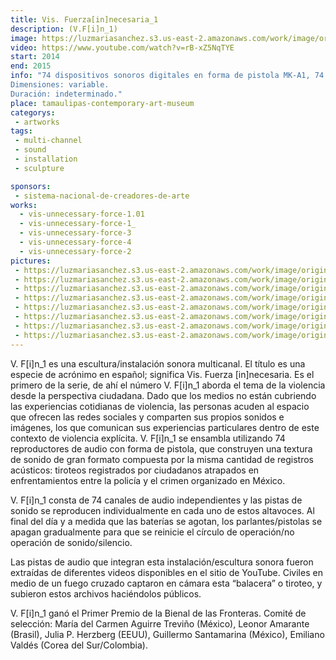 ```yaml
---
title: Vis. Fuerza[in]necesaria_1
description: (V.F[i]n_1)
image: https://luzmariasanchez.s3.us-east-2.amazonaws.com/work/image/original/vis1-1.jpg
video: https://www.youtube.com/watch?v=rB-xZ5NqTYE
start: 2014
end: 2015
info: "74 dispositivos sonoros digitales en forma de pistola MK-A1, 74 tarjetas micro-SD, 74 sonidos en mp3, estructura módular de MDF.
Dimensiones: variable.
Duración: indeterminado."
place: tamaulipas-contemporary-art-museum
categorys:
 - artworks
tags:
 - multi-channel
 - sound
 - installation
 - sculpture

sponsors:
 - sistema-nacional-de-creadores-de-arte
works:
  - vis-unnecessary-force-1.01
  - vis-unnecessary-force-1_
  - vis-unnecessary-force-3
  - vis-unnecessary-force-4
  - vis-unnecessary-force-2
pictures:
 - https://luzmariasanchez.s3.us-east-2.amazonaws.com/work/image/original/vis1-2.jpg
 - https://luzmariasanchez.s3.us-east-2.amazonaws.com/work/image/original/vis1-3.jpg
 - https://luzmariasanchez.s3.us-east-2.amazonaws.com/work/image/original/vis1-4.jpg
 - https://luzmariasanchez.s3.us-east-2.amazonaws.com/work/image/original/vis1-5.jpg
 - https://luzmariasanchez.s3.us-east-2.amazonaws.com/work/image/original/vis1-6.jpg
 - https://luzmariasanchez.s3.us-east-2.amazonaws.com/work/image/original/vis1-7.jpg
 - https://luzmariasanchez.s3.us-east-2.amazonaws.com/work/image/original/vis1-8.jpg
 - https://luzmariasanchez.s3.us-east-2.amazonaws.com/work/image/original/vis1-9.jpg
---
```


V. F[i]n_1 es una escultura/instalación sonora multicanal.<!--más--> El título es una especie de acrónimo en español; significa Vis. Fuerza [in]necesaria. Es el primero de la serie, de ahí el número V. F[i]n_1 aborda el tema de la violencia desde la perspectiva ciudadana. Dado que los medios no están cubriendo las experiencias cotidianas de violencia, las personas acuden al espacio que ofrecen las redes sociales y comparten sus propios sonidos e imágenes, los que comunican sus experiencias particulares dentro de este contexto de violencia explícita. V. F[i]n_1 se ensambla utilizando 74 reproductores de audio con forma de pistola, que construyen una textura de sonido de gran formato compuesta por la misma cantidad de registros acústicos: tiroteos registrados por ciudadanos atrapados en enfrentamientos entre la policía y el crimen organizado en México.

V. F[i]n_1 consta de 74 canales de audio independientes y las pistas de sonido se reproducen individualmente en cada uno de estos altavoces. Al final del día y a medida que las baterías se agotan, los parlantes/pistolas se apagan gradualmente para que se reinicie el círculo de operación/no operación de sonido/silencio.

Las pistas de audio que integran esta instalación/escultura sonora fueron extraídas de diferentes videos disponibles en el sitio de YouTube. Civiles en medio de un fuego cruzado captaron en cámara esta “balacera” o tiroteo, y subieron estos archivos haciéndolos públicos.

V. F[i]n_1 ganó el Primer Premio de la Bienal de las Fronteras. Comité de selección: María del Carmen Aguirre Treviño (México), Leonor Amarante (Brasil), Julia P. Herzberg (EEUU), Guillermo Santamarina (México), Emiliano Valdés (Corea del Sur/Colombia).